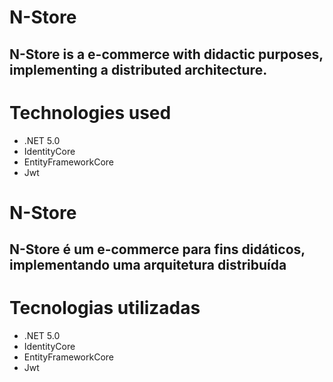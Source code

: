 # N-Store 
## N-Store is a e-commerce with didactic purposes, implementing a distributed architecture.

# Technologies used
* .NET 5.0
* IdentityCore
* EntityFrameworkCore
* Jwt

# N-Store
## N-Store é um e-commerce para fins didáticos, implementando uma arquitetura distribuída

# Tecnologias utilizadas
* .NET 5.0
* IdentityCore
* EntityFrameworkCore
* Jwt
